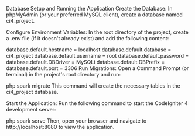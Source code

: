 Database Setup and Running the Application
Create the Database:
In phpMyAdmin (or your preferred MySQL client), create a database named ci4_project.

Configure Environment Variables:
In the root directory of the project, create a .env file (if it doesn't already exist) and add the following content:


database.default.hostname = localhost
database.default.database = ci4_project
database.default.username = root
database.default.password = 
database.default.DBDriver = MySQLi
database.default.DBPrefix =
database.default.port = 3306
Run Migrations:
Open a Command Prompt (or terminal) in the project's root directory and run:

php spark migrate
This command will create the necessary tables in the ci4_project database.

Start the Application:
Run the following command to start the CodeIgniter 4 development server:


php spark serve
Then, open your browser and navigate to http://localhost:8080 to view the application.